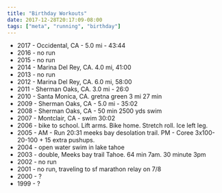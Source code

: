 ```yaml
---
title: "Birthday Workouts"
date: 2017-12-28T20:17:09-08:00
tags: ["meta", "running", "birthday"]
---
```


<!--more-->

- 2017 - Occidental, CA - 5.0 mi - 43:44
- 2016 - no run
- 2015 - no run
- 2014 - Marina Del Rey, CA. 4.0 mi, 41:00
- 2013 - no run
- 2012 - Marina Del Rey, CA. 6.0 mi, 58:00
- 2011 - Sherman Oaks, CA. 3.0 mi - 26:0
- 2010 - Santa Monica, CA. gretna green 3 mi 27 min
- 2009 - Sherman Oaks, CA - 5.0 mi - 35:02
- 2008 - Sherman Oaks, CA - 50 min 2500 yds swim
- 2007 - Montclair, CA - swim 30:02
- 2006 - bike to school. Lift arms. Bike home. Stretch roll. Ice left leg.
- 2005 - AM - Run 20:31 meeks bay desolation trail. PM - Coree 3x100-20-100 + 15 extra pushups.
- 2004 - open water swim in lake tahoe
- 2003 - double, Meeks bay trail Tahoe. 64 min 7am. 30 minute 3pm
- 2002 - no run
- 2001 - no run, traveling to sf marathon relay on 7/8
- 2000 - ?
- 1999 - ?
